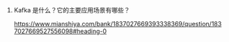 1. Kafka 是什么？它的主要应用场景有哪些？

   https://www.mianshiya.com/bank/1837027669393338369/question/1837027669527556098#heading-0

